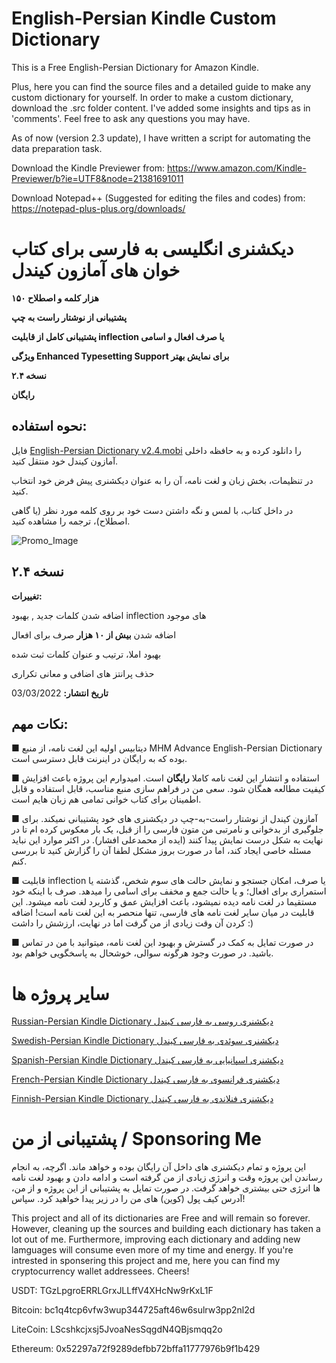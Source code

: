 # English-Persian Kindle Custom Dictionary
 This is a Free English-Persian Dictionary for Amazon Kindle.
 
 Plus, here you can find the source files and a detailed guide to make any custom dictionary for yourself.
 In order to make a custom dictionary, download the .src folder content. I've added some insights and tips as in 'comments'. Feel free to ask any questions you may have.

As of now (version 2.3 update), I have written a script for automating the data preparation task.
 
Download the Kindle Previewer from: https://www.amazon.com/Kindle-Previewer/b?ie=UTF8&node=21381691011

Download Notepad++ (Suggested for editing the files and codes) from: https://notepad-plus-plus.org/downloads/
 

# دیکشنری انگلیسی به فارسی برای کتاب خوان های آمازون کیندل

**۱۵۰ هزار کلمه و اصطلاح**

**پشتیبانی از نوشتار راست به چپ**

**پشتیبانی کامل از قابلیت inflection یا صرف افعال و اسامی**

**ویژگی Enhanced Typesetting Support برای نمایش بهتر**
 
**نسخه ۲.۴**

**رایگان**

## نحوه استفاده:
فایل [English-Persian Dictionary v2.4.mobi](https://github.com/hossein1376/English-Persian-Kindle-Custom-Dictionary/blob/main/English-Persian%20Dictionary%20v2.4.mobi?raw=true) را دانلود کرده و به حافظه داخلی آمازون کیندل خود منتقل کنید.

در تنظیمات، بخش زبان و لغت نامه، آن را به عنوان دیکشنری پیش فرض خود انتخاب کنید.

در داخل کتاب، با لمس و نگه داشتن دست خود بر روی کلمه مورد نظر (یا گاهی اصطلاح)، ترجمه را مشاهده کنید.
 
![Promo_Image](https://raw.githubusercontent.com/hossein1376/English-Persian-Kindle-Custom-Dictionary/main/promo.jpg)
 
## **نسخه ۲.۴**

**تغییرات:**

اضافه شدن کلمات جدید , بهبود inflection های موجود

اضافه شدن **بیش از ۱۰ هزار** صرف برای افعال

بهبود املا، ترتیب و عنوان کلمات ثبت شده

حذف پرانتز های اضافی و معانی تکراری

**تاریخ انتشار:** 03/03/2022

## نکات مهم:
■ دیتابیس اولیه این لغت نامه، از منبع MHM Advance English-Persian Dictionary بوده که به رایگان در اینرنت قابل دسترسی است.

■ استفاده و انتشار این لغت نامه کاملا **رایگان** است. امیدوارم این پروژه باعث افزایش کیفیت مطالعه همگان شود. 
سعی من در فراهم سازی منبع مناسب، قابل استفاده و قابل اطمینان برای کتاب خوانی تمامی هم زبان هایم است.

■ آمازون کیندل از نوشتار راست-به-چپ در دیکشنری های خود پشتیبانی نمیکند. برای جلوگیری از بدخوانی و نامرتبی من متون فارسی را از قبل، یک بار معکوس کرده ام تا در نهایت به شکل درست نمایش پیدا کنند (ایده از محمد‌علی افشار).
در اکثر موارد این نباید مسئله خاصی ایجاد کند، اما در صورت بروز مشکل لطفا آن را گزارش کنید تا بررسی کنم.

■ قابلیت inflection یا صرف، امکان جستجو و نمایش حالت های سوم شخص، گذشته یا استمراری برای افعال؛ و یا حالت جمع و مخفف برای اسامی را میدهد. صرف با اینکه خود مستقیما در لغت نامه دیده نمیشود، باعث افزایش عمق و کاربرد لغت نامه میشود. این قابلیت در میان سایر لغت نامه های فارسی، تنها منحصر به این لغت نامه است! اضافه کردن آن وقت زیادی از من گرفت اما در نهایت، ارزشش را داشت :)  

■ در صورت تمایل به کمک در گسترش و بهبود این لغت نامه، میتوانید با من در تماس باشید. در صورت وجود هرگونه سوالی، خوشحال به پاسخگویی خواهم بود.

# سایر پروژه ها
[Russian-Persian Kindle Dictionary دیکشنری روسی به فارسی کیندل](https://github.com/hossein1376/Russian-Persian-Kindle-Dictionary)

[Swedish-Persian Kindle Dictionary دیکشنری سوئدی به فارسی کیندل](https://github.com/hossein1376/Swedish-Persian-Kindle-Dictionary)

[Spanish-Persian Kindle Dictionary دیکشنری اسپانیایی به فارسی کیندل](https://github.com/hossein1376/Spanish-Persian-Kindle-Dictionary)

[French-Persian Kindle Dictionary دیکشنری فرانسوی به فارسی کیندل](https://github.com/hossein1376/French-Persian-Kindle-Dictionary)

[Finnish-Persian Kindle Dictionary دیکشنری فنلاندی به فارسی کیندل](https://github.com/hossein1376/Finnish-Persian-Kindle-Dictionary)

#  پشتیبانی از من / Sponsoring Me
این پروژه و تمام دیکشنری های داخل آن رایگان بوده و خواهد ماند. اگرچه، به انجام رساندن این پروژه وقت و انرژی زیادی از من گرفته است و ادامه دادن و بهبود لغت نامه ها انرژی حتی بیشتری خواهد گرفت. در صورت تمایل به پشتیبانی از این پروژه و از من، آدرس کیف پول (کوین) های من را در زیر پیدا خواهید کرد. سپاس! 

This project and all of its dictionaries are Free and will remain so forever. However, cleaning up the sources and building each dictionary has taken a lot out of me. Furthermore, improving each dictionary and adding new lamguages will consume even more of my time and energy. If you're intrested in sponsering this project and me, here you can find my cryptocurrency wallet addressees. Cheers!


USDT: TGzLpgroERRLGrxJLLffV4XHcNw9rKxL1F

Bitcoin: bc1q4tcp6vfw3wup344725aft46w6sulrw3pp2nl2d

LiteCoin: LScshkcjxsj5JvoaNesSqgdN4QBjsmqq2o

Ethereum: 0x52297a72f9289defbb72bffa11777976b9f1b429

